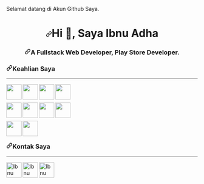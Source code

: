 <p>Selamat datang di Akun Github Saya.</p>
<h1 align="center"><a id="user-content-hi--im-ibnu adha" class="anchor" aria-hidden="true" href="#hi--im-marzuki"><svg class="octicon octicon-link" viewBox="0 0 16 16" version="1.1" width="16" height="16" aria-hidden="true"><path fill-rule="evenodd" d="M7.775 3.275a.75.75 0 001.06 1.06l1.25-1.25a2 2 0 112.83 2.83l-2.5 2.5a2 2 0 01-2.83 0 .75.75 0 00-1.06 1.06 3.5 3.5 0 004.95 0l2.5-2.5a3.5 3.5 0 00-4.95-4.95l-1.25 1.25zm-4.69 9.64a2 2 0 010-2.83l2.5-2.5a2 2 0 012.83 0 .75.75 0 001.06-1.06 3.5 3.5 0 00-4.95 0l-2.5 2.5a3.5 3.5 0 004.95 4.95l1.25-1.25a.75.75 0 00-1.06-1.06l-1.25 1.25a2 2 0 01-2.83 0z"></path></svg></a>Hi <g-emoji class="g-emoji" alias="wave" fallback-src="https://github.githubassets.com/images/icons/emoji/unicode/1f44b.png">👋</g-emoji>, Saya Ibnu Adha</h1>
<h3 align="center"><a id="user-content-a-fullstack-web-developer-mostly-frontend" class="anchor" aria-hidden="true" href="#a-fullstack-web-developer-mostly-frontend"><svg class="octicon octicon-link" viewBox="0 0 16 16" version="1.1" width="16" height="16" aria-hidden="true"><path fill-rule="evenodd" d="M7.775 3.275a.75.75 0 001.06 1.06l1.25-1.25a2 2 0 112.83 2.83l-2.5 2.5a2 2 0 01-2.83 0 .75.75 0 00-1.06 1.06 3.5 3.5 0 004.95 0l2.5-2.5a3.5 3.5 0 00-4.95-4.95l-1.25 1.25zm-4.69 9.64a2 2 0 010-2.83l2.5-2.5a2 2 0 012.83 0 .75.75 0 001.06-1.06 3.5 3.5 0 00-4.95 0l-2.5 2.5a3.5 3.5 0 004.95 4.95l1.25-1.25a.75.75 0 00-1.06-1.06l-1.25 1.25a2 2 0 01-2.83 0z"></path></svg></a>A Fullstack Web Developer, Play Store Developer.</h3>

<h3><a id="user-content-my-tech-stack" class="anchor" aria-hidden="true" href="#my-tech-stack"><svg class="octicon octicon-link" viewBox="0 0 16 16" version="1.1" width="16" height="16" aria-hidden="true"><path fill-rule="evenodd" d="M7.775 3.275a.75.75 0 001.06 1.06l1.25-1.25a2 2 0 112.83 2.83l-2.5 2.5a2 2 0 01-2.83 0 .75.75 0 00-1.06 1.06 3.5 3.5 0 004.95 0l2.5-2.5a3.5 3.5 0 00-4.95-4.95l-1.25 1.25zm-4.69 9.64a2 2 0 010-2.83l2.5-2.5a2 2 0 012.83 0 .75.75 0 001.06-1.06 3.5 3.5 0 00-4.95 0l-2.5 2.5a3.5 3.5 0 004.95 4.95l1.25-1.25a.75.75 0 00-1.06-1.06l-1.25 1.25a2 2 0 01-2.83 0z"></path></svg></a>Keahlian Saya</h3>

<hr>
  <p><a target="_blank" rel="noopener noreferrer" href="https://camo.githubusercontent.com/516426cb9170cb29594680ea104ec56364de9a41f7722b2f17555022e09bbbb6/68747470733a2f2f7777772e6b696e64706e672e636f6d2f706963632f6d2f31312d3131383733385f7068702d6c6f676f2d706e672d636972636c652d7472616e73706172656e742d706e672e706e67"><img align="left" width="40px" src="https://camo.githubusercontent.com/516426cb9170cb29594680ea104ec56364de9a41f7722b2f17555022e09bbbb6/68747470733a2f2f7777772e6b696e64706e672e636f6d2f706963632f6d2f31312d3131383733385f7068702d6c6f676f2d706e672d636972636c652d7472616e73706172656e742d706e672e706e67" data-canonical-src="https://www.kindpng.com/picc/m/11-118738_php-logo-png-circle-transparent-png.png" style="max-width:100%;"></a></p>
  <p><a target="_blank" rel="noopener noreferrer" href="https://camo.githubusercontent.com/ebba410edfb05353d7b46b3107304e7deeee8c6c12bc8769115f2dce43d11da0/68747470733a2f2f75706c6f61642e77696b696d656469612e6f72672f77696b6970656469612f636f6d6d6f6e732f362f36612f4a6176615363726970742d6c6f676f2e706e67"><img align="left" width="40px" src="https://camo.githubusercontent.com/ebba410edfb05353d7b46b3107304e7deeee8c6c12bc8769115f2dce43d11da0/68747470733a2f2f75706c6f61642e77696b696d656469612e6f72672f77696b6970656469612f636f6d6d6f6e732f362f36612f4a6176615363726970742d6c6f676f2e706e67" data-canonical-src="https://upload.wikimedia.org/wikipedia/commons/6/6a/JavaScript-logo.png" style="max-width:100%;"></a></p>
  <p><a target="_blank" rel="noopener noreferrer" href="https://camo.githubusercontent.com/af352be21a8d829d2b6b4e4c5d1a9070438b01750bfe9d5b05de2b88f6c9665e/68747470733a2f2f63646e2e706978616261792e636f6d2f70686f746f2f323031372f30382f30352f31312f31362f6c6f676f2d323538323734385f313238302e706e67"><img align="left" width="40px" src="https://camo.githubusercontent.com/af352be21a8d829d2b6b4e4c5d1a9070438b01750bfe9d5b05de2b88f6c9665e/68747470733a2f2f63646e2e706978616261792e636f6d2f70686f746f2f323031372f30382f30352f31312f31362f6c6f676f2d323538323734385f313238302e706e67" data-canonical-src="https://cdn.pixabay.com/photo/2017/08/05/11/16/logo-2582748_1280.png" style="max-width:100%;"></a></p>
  <p><a target="_blank" rel="noopener noreferrer" href="https://camo.githubusercontent.com/8adf49b8332973b6faa2dcb9f7206ad45f843cf93ecc5b66cb99c9bc2bb60222/68747470733a2f2f63646e2e706978616261792e636f6d2f70686f746f2f323031372f30382f30352f31312f31362f6c6f676f2d323538323734375f3936305f3732302e706e67"><img align="left" width="40px" src="https://camo.githubusercontent.com/8adf49b8332973b6faa2dcb9f7206ad45f843cf93ecc5b66cb99c9bc2bb60222/68747470733a2f2f63646e2e706978616261792e636f6d2f70686f746f2f323031372f30382f30352f31312f31362f6c6f676f2d323538323734375f3936305f3732302e706e67" data-canonical-src="https://cdn.pixabay.com/photo/2017/08/05/11/16/logo-2582747_960_720.png" style="max-width:100%;"></a></p>
  <br><br>
  <p><a target="_blank" rel="noopener noreferrer" href="https://camo.githubusercontent.com/9c8e6a99c1c19e914c1bbf99f876f6898f6867352f7b489ed3e6b7e0fb1e4cfa/68747470733a2f2f63646e2e69636f6e73636f75742e636f6d2f69636f6e2f667265652f706e672d3531322f6d7973716c2d362d3232363032382e706e67"><img align="left" width="40px" src="https://camo.githubusercontent.com/9c8e6a99c1c19e914c1bbf99f876f6898f6867352f7b489ed3e6b7e0fb1e4cfa/68747470733a2f2f63646e2e69636f6e73636f75742e636f6d2f69636f6e2f667265652f706e672d3531322f6d7973716c2d362d3232363032382e706e67" data-canonical-src="https://cdn.iconscout.com/icon/free/png-512/mysql-6-226028.png" style="max-width:100%;"></a></p>
  <p><a target="_blank" rel="noopener noreferrer" href="https://camo.githubusercontent.com/b72a9d6c4ac17efb6e325c63add8856fb341a73240792b2488d1552a5c21b1b1/68747470733a2f2f7777772e657863656c73696f72746563686e6f6c6f676965732e636f6d2f696d672f61626f75742f6e6f64652d6a732e706e67"><img align="left" width="40px" src="https://camo.githubusercontent.com/b72a9d6c4ac17efb6e325c63add8856fb341a73240792b2488d1552a5c21b1b1/68747470733a2f2f7777772e657863656c73696f72746563686e6f6c6f676965732e636f6d2f696d672f61626f75742f6e6f64652d6a732e706e67" data-canonical-src="https://www.excelsiortechnologies.com/img/about/node-js.png" style="max-width:100%;"></a></p>
  <p><a target="_blank" rel="noopener noreferrer" href="https://camo.githubusercontent.com/c233602a9b263b0726aa6f1d771aa4b9daaafad66f9f88ac6ef3700a3aa3215b/68747470733a2f2f63646e332e69636f6e66696e6465722e636f6d2f646174612f69636f6e732f6c6f676f732d6272616e64732d332f32342f6c6f676f5f6272616e645f6272616e64735f6c6f676f735f6c696e75782d3531322e706e67"><img align="left" width="40px" src="https://camo.githubusercontent.com/c233602a9b263b0726aa6f1d771aa4b9daaafad66f9f88ac6ef3700a3aa3215b/68747470733a2f2f63646e332e69636f6e66696e6465722e636f6d2f646174612f69636f6e732f6c6f676f732d6272616e64732d332f32342f6c6f676f5f6272616e645f6272616e64735f6c6f676f735f6c696e75782d3531322e706e67" data-canonical-src="https://cdn3.iconfinder.com/data/icons/logos-brands-3/24/logo_brand_brands_logos_linux-512.png" style="max-width:100%;"></a></p>
  <p><a target="_blank" rel="noopener noreferrer" href="https://camo.githubusercontent.com/778131d93ccc60f63be135c3caa7be0be6b5f7c2cd6465a01009dd83b3192a20/68747470733a2f2f7777772e646f636b65722e636f6d2f73697465732f64656661756c742f66696c65732f64382f7374796c65732f726f6c655f69636f6e2f7075626c69632f323031392d30372f766572746963616c2d6c6f676f2d6d6f6e6f6368726f6d617469632e706e673f69746f6b3d65726a61396c4b63"><img align="left" width="40px" src="https://camo.githubusercontent.com/778131d93ccc60f63be135c3caa7be0be6b5f7c2cd6465a01009dd83b3192a20/68747470733a2f2f7777772e646f636b65722e636f6d2f73697465732f64656661756c742f66696c65732f64382f7374796c65732f726f6c655f69636f6e2f7075626c69632f323031392d30372f766572746963616c2d6c6f676f2d6d6f6e6f6368726f6d617469632e706e673f69746f6b3d65726a61396c4b63" data-canonical-src="https://www.docker.com/sites/default/files/d8/styles/role_icon/public/2019-07/vertical-logo-monochromatic.png?itok=erja9lKc" style="max-width:100%;"></a></p>
  <br><br>
  <p><a target="_blank" rel="noopener noreferrer" href="https://camo.githubusercontent.com/f14b516b88195715d0ca3ad0754248a9020a666899f3ab956deb30e358fec807/68747470733a2f2f75706c6f61642e77696b696d656469612e6f72672f77696b6970656469612f636f6d6d6f6e732f7468756d622f392f39612f4c61726176656c2e7376672f3132303070782d4c61726176656c2e7376672e706e67"><img align="left" width="40px" src="https://camo.githubusercontent.com/f14b516b88195715d0ca3ad0754248a9020a666899f3ab956deb30e358fec807/68747470733a2f2f75706c6f61642e77696b696d656469612e6f72672f77696b6970656469612f636f6d6d6f6e732f7468756d622f392f39612f4c61726176656c2e7376672f3132303070782d4c61726176656c2e7376672e706e67" data-canonical-src="https://upload.wikimedia.org/wikipedia/commons/thumb/9/9a/Laravel.svg/1200px-Laravel.svg.png" style="max-width:100%;"></a></p>
  <p><a target="_blank" rel="noopener noreferrer" href="https://camo.githubusercontent.com/0e0adf58c74c6e74bb64ece5d0ef4620f4f46915/68747470733a2f2f76352e676574626f6f7473747261702e636f6d2f646f63732f352e302f6173736574732f6272616e642f626f6f7473747261702d6c6f676f2d736861646f772e706e67"><img align="left" width="40px" src="https://camo.githubusercontent.com/0e0adf58c74c6e74bb64ece5d0ef4620f4f46915/68747470733a2f2f76352e676574626f6f7473747261702e636f6d2f646f63732f352e302f6173736574732f6272616e642f626f6f7473747261702d6c6f676f2d736861646f772e706e67" style="max-width:100%;"></a></p><br><br>
<h3><a id="user-content-contact-me-on" class="anchor" aria-hidden="true" href="#contact-me-on"><svg class="octicon octicon-link" viewBox="0 0 16 16" version="1.1" width="16" height="16" aria-hidden="true"><path fill-rule="evenodd" d="M7.775 3.275a.75.75 0 001.06 1.06l1.25-1.25a2 2 0 112.83 2.83l-2.5 2.5a2 2 0 01-2.83 0 .75.75 0 00-1.06 1.06 3.5 3.5 0 004.95 0l2.5-2.5a3.5 3.5 0 00-4.95-4.95l-1.25 1.25zm-4.69 9.64a2 2 0 010-2.83l2.5-2.5a2 2 0 012.83 0 .75.75 0 001.06-1.06 3.5 3.5 0 00-4.95 0l-2.5 2.5a3.5 3.5 0 004.95 4.95l1.25-1.25a.75.75 0 00-1.06-1.06l-1.25 1.25a2 2 0 01-2.83 0z"></path></svg></a>Kontak Saya</h3>
<hr>
<a href="https://instagram.com/Ibnuadha_00/" rel="nofollow">
  <img align="left" alt="Ibnu Adha | Instagram" width="40px" src="https://1.bp.blogspot.com/-ivwzE-L666s/XruUfFY_ErI/AAAAAAAAAsE/p9NMU38iXScU-oXDjtdH4EripC0XnX3qACLcBGAsYHQ/s1600/IG%2BIcon.png" data-canonical-src="https://1.bp.blogspot.com/-ivwzE-L666s/XruUfFY_ErI/AAAAAAAAAsE/p9NMU38iXScU-oXDjtdH4EripC0XnX3qACLcBGAsYHQ/s1600/IG%2BIcon.png" style="max-width:100%;">
</a>
<a href="https://www.facebook.com/ibnuadhaart" rel="nofollow">
  <img align="left" alt="Ibnu Adha | Facebook" width="40px" src="https://camo.githubusercontent.com/7ac03f57303b012338fcb663980f0983ee874dd43666e4780b956ccc559778dc/68747470733a2f2f696d6167652e666c617469636f6e2e636f6d2f69636f6e732f706e672f3531322f3137342f3137343834382e706e67" data-canonical-src="https://image.flaticon.com/icons/png/512/174/174848.png" style="max-width:100%;">
</a>
<a href="https://api.whatsapp.com/send?phone=6289515256233" rel="nofollow">
  <img align="left" alt="Ibnu Adha's Whatsapp" width="40px" src="https://camo.githubusercontent.com/a585db7f287db00da256da8ae390bacae257b68a27cfec67ec6fd368650f6e15/68747470733a2f2f706e67696d6167652e6e65742f77702d636f6e74656e742f75706c6f6164732f323031382f30362f77686174736170702d666c61742d69636f6e2d706e672d352e706e67" data-canonical-src="https://pngimage.net/wp-content/uploads/2018/06/whatsapp-flat-icon-png-5.png" style="max-width:100%;">
</a>
